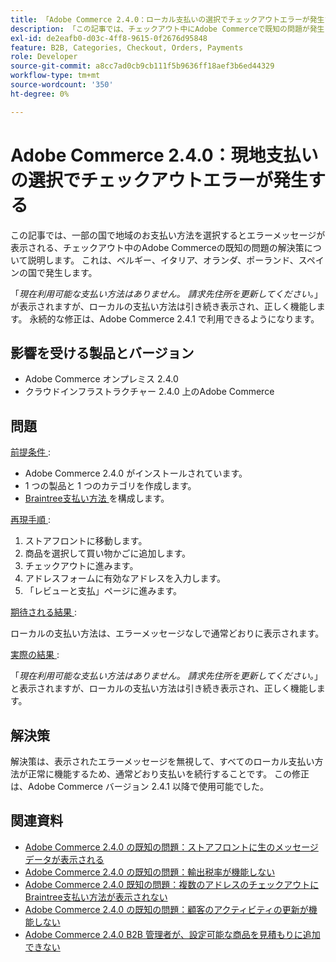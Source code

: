 ```yaml
---
title: 「Adobe Commerce 2.4.0：ローカル支払いの選択でチェックアウトエラーが発生する」
description: 「この記事では、チェックアウト中にAdobe Commerceで既知の問題が発生した場合、一部の国で地域の支払い方法を選択するとエラーメッセージが表示される場合の解決策について説明します。 これは、ベルギー、イタリア、オランダ、ポーランド、スペインの国で発生します。
exl-id: de2eafb0-d03c-4ff8-9615-0f2676d95848
feature: B2B, Categories, Checkout, Orders, Payments
role: Developer
source-git-commit: a8cc7ad0cb9cb111f5b9636ff18aef3b6ed44329
workflow-type: tm+mt
source-wordcount: '350'
ht-degree: 0%

---
```


# Adobe Commerce 2.4.0：現地支払いの選択でチェックアウトエラーが発生する

この記事では、一部の国で地域のお支払い方法を選択するとエラーメッセージが表示される、チェックアウト中のAdobe Commerceの既知の問題の解決策について説明します。 これは、ベルギー、イタリア、オランダ、ポーランド、スペインの国で発生します。

「*現在利用可能な支払い方法はありません。 請求先住所を更新してください。*」が表示されますが、ローカルの支払い方法は引き続き表示され、正しく機能します。 永続的な修正は、Adobe Commerce 2.4.1 で利用できるようになります。

## 影響を受ける製品とバージョン

* Adobe Commerce オンプレミス 2.4.0
* クラウドインフラストラクチャー 2.4.0 上のAdobe Commerce

## 問題

<u> 前提条件 </u>:

* Adobe Commerce 2.4.0 がインストールされています。
* 1 つの製品と 1 つのカテゴリを作成します。
* [Braintree支払い方法 ](https://developer.adobe.com/commerce/webapi/graphql/payment-methods/braintree.html) を構成します。

<u> 再現手順 </u>:

1. ストアフロントに移動します。
1. 商品を選択して買い物かごに追加します。
1. チェックアウトに進みます。
1. アドレスフォームに有効なアドレスを入力します。
1. 「レビューと支払」ページに進みます。

<u> 期待される結果 </u>:

ローカルの支払い方法は、エラーメッセージなしで通常どおりに表示されます。

<u> 実際の結果 </u>:

「*現在利用可能な支払い方法はありません。 請求先住所を更新してください。*」と表示されますが、ローカルの支払い方法は引き続き表示され、正しく機能します。

## 解決策

解決策は、表示されたエラーメッセージを無視して、すべてのローカル支払い方法が正常に機能するため、通常どおり支払いを続行することです。 この修正は、Adobe Commerce バージョン 2.4.1 以降で使用可能でした。

## 関連資料

* [Adobe Commerce 2.4.0 の既知の問題：ストアフロントに生のメッセージデータが表示される](/help/troubleshooting/storefront/magento-2-4-0-issue-storefront-raw-message-data-display.md)
* [Adobe Commerce 2.4.0 の既知の問題：輸出税率が機能しない](/help/troubleshooting/miscellaneous/magento-2-4-0-known-issue-export-tax-rates-does-not-work.md)
* [Adobe Commerce 2.4.0 既知の問題：複数のアドレスのチェックアウトにBraintree支払い方法が表示されない](/help/troubleshooting/payments/magento-2-4-0-braintree-not-in-multiple-addresses-checkout.md)
* [Adobe Commerce 2.4.0 の既知の問題：顧客のアクティビティの更新が機能しない](/help/troubleshooting/miscellaneous/magento-2-4-0-refresh-on-customer-activities-does-not-work.md)
* [Adobe Commerce 2.4.0 B2B 管理者が、設定可能な商品を見積もりに追加できない](/help/troubleshooting/miscellaneous/magento-2-4-0-b2b-admin-can-t-add-configurable-product-to-quote.md)
